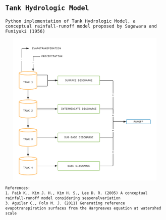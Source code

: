 ## <p style="font-family:monospace"> Tank Hydrologic Model </p>

<p style="font-family:monospace">
Python implementation of Tank Hydrologic Model, a conceptual rainfall-runoff model proposed by Sugawara and Funiyuki (1956)
</p>

<p align="center">
<img align="center" height="450px"  src="assets/ModelDiagram.png" >
</p>


	References:
	1. Paik K., Kim J. H., Kim H. S., Lee D. R. (2005) A conceptual rainfall-runoff model considering seasonalvariation
	3. Aguilar C., Polo M. J. (2011) Generating reference evapotranspiration surfaces from the Hargreaves equation at watershed scale